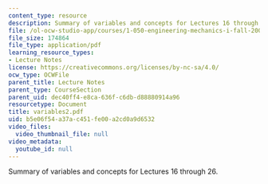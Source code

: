 ```yaml
---
content_type: resource
description: Summary of variables and concepts for Lectures 16 through 26.
file: /ol-ocw-studio-app/courses/1-050-engineering-mechanics-i-fall-2007/b5e06f54a37ac451fe00a2cd0a9d6532_variables2.pdf
file_size: 174864
file_type: application/pdf
learning_resource_types:
- Lecture Notes
license: https://creativecommons.org/licenses/by-nc-sa/4.0/
ocw_type: OCWFile
parent_title: Lecture Notes
parent_type: CourseSection
parent_uid: dec40ff4-e8ca-636f-c6db-d88880914a96
resourcetype: Document
title: variables2.pdf
uid: b5e06f54-a37a-c451-fe00-a2cd0a9d6532
video_files:
  video_thumbnail_file: null
video_metadata:
  youtube_id: null
---
```

Summary of variables and concepts for Lectures 16 through 26.